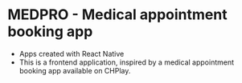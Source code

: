 # MEDPRO - Medical appointment booking app

- Apps created with React Native 
- This is a frontend application, inspired by a medical appointment booking app available on CHPlay. 



